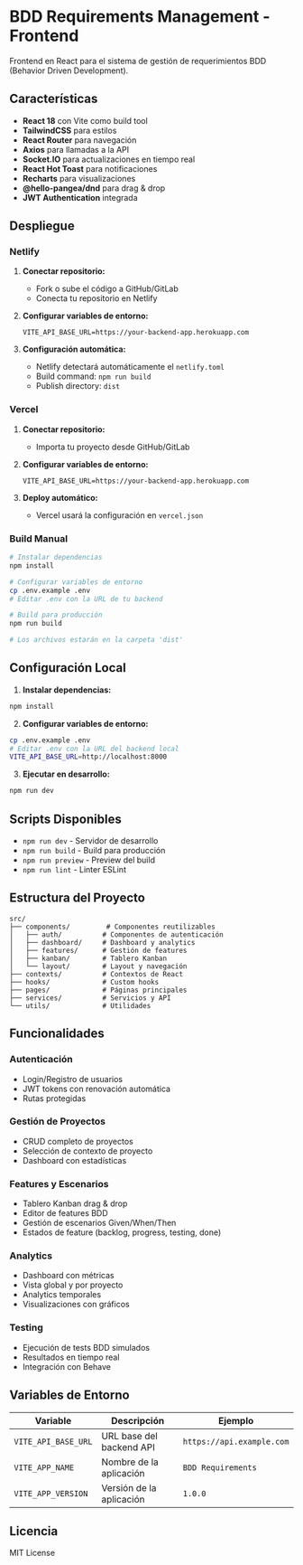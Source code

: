 # BDD Requirements Management - Frontend

Frontend en React para el sistema de gestión de requerimientos BDD (Behavior Driven Development).

## Características

- **React 18** con Vite como build tool
- **TailwindCSS** para estilos
- **React Router** para navegación
- **Axios** para llamadas a la API
- **Socket.IO** para actualizaciones en tiempo real
- **React Hot Toast** para notificaciones
- **Recharts** para visualizaciones
- **@hello-pangea/dnd** para drag & drop
- **JWT Authentication** integrada

## Despliegue

### Netlify

1. **Conectar repositorio:**
   - Fork o sube el código a GitHub/GitLab
   - Conecta tu repositorio en Netlify

2. **Configurar variables de entorno:**
   ```
   VITE_API_BASE_URL=https://your-backend-app.herokuapp.com
   ```

3. **Configuración automática:**
   - Netlify detectará automáticamente el `netlify.toml`
   - Build command: `npm run build`
   - Publish directory: `dist`

### Vercel

1. **Conectar repositorio:**
   - Importa tu proyecto desde GitHub/GitLab

2. **Configurar variables de entorno:**
   ```
   VITE_API_BASE_URL=https://your-backend-app.herokuapp.com
   ```

3. **Deploy automático:**
   - Vercel usará la configuración en `vercel.json`

### Build Manual

```bash
# Instalar dependencias
npm install

# Configurar variables de entorno
cp .env.example .env
# Editar .env con la URL de tu backend

# Build para producción
npm run build

# Los archivos estarán en la carpeta 'dist'
```

## Configuración Local

1. **Instalar dependencias:**
```bash
npm install
```

2. **Configurar variables de entorno:**
```bash
cp .env.example .env
# Editar .env con la URL del backend local
VITE_API_BASE_URL=http://localhost:8000
```

3. **Ejecutar en desarrollo:**
```bash
npm run dev
```

## Scripts Disponibles

- `npm run dev` - Servidor de desarrollo
- `npm run build` - Build para producción
- `npm run preview` - Preview del build
- `npm run lint` - Linter ESLint

## Estructura del Proyecto

```
src/
├── components/         # Componentes reutilizables
│   ├── auth/          # Componentes de autenticación
│   ├── dashboard/     # Dashboard y analytics
│   ├── features/      # Gestión de features
│   ├── kanban/        # Tablero Kanban
│   └── layout/        # Layout y navegación
├── contexts/          # Contextos de React
├── hooks/             # Custom hooks
├── pages/             # Páginas principales
├── services/          # Servicios y API
└── utils/             # Utilidades
```

## Funcionalidades

### Autenticación
- Login/Registro de usuarios
- JWT tokens con renovación automática
- Rutas protegidas

### Gestión de Proyectos
- CRUD completo de proyectos
- Selección de contexto de proyecto
- Dashboard con estadísticas

### Features y Escenarios
- Tablero Kanban drag & drop
- Editor de features BDD
- Gestión de escenarios Given/When/Then
- Estados de feature (backlog, progress, testing, done)

### Analytics
- Dashboard con métricas
- Vista global y por proyecto
- Analytics temporales
- Visualizaciones con gráficos

### Testing
- Ejecución de tests BDD simulados
- Resultados en tiempo real
- Integración con Behave

## Variables de Entorno

| Variable | Descripción | Ejemplo |
|----------|-------------|---------|
| `VITE_API_BASE_URL` | URL base del backend API | `https://api.example.com` |
| `VITE_APP_NAME` | Nombre de la aplicación | `BDD Requirements` |
| `VITE_APP_VERSION` | Versión de la aplicación | `1.0.0` |

## Licencia

MIT License